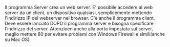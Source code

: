 Il programma Server crea un web server.
E' possibile accedere al web server da un client, un dispositivo qualsiasi, semplicemente mettendo l'indirizzo IP del webserver nel browser.
C'è anche il programma client. Deve essere lanciato DOPO il programma server e bisogna specificare l'indirizzo del server.
Attenzioen anche alla porta impostata sul server, meglio mettere 80 per evitare problemi con Windows Firewall e simili(anche su Mac OS)

